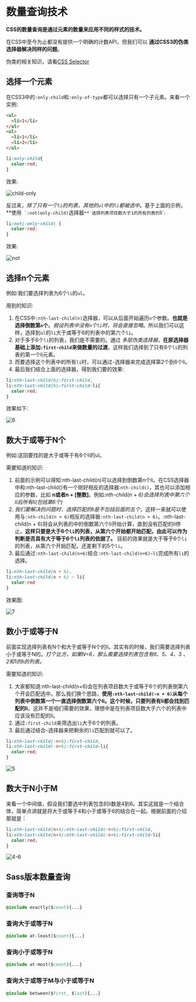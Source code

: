 # 数量查询技术
**CSS的数量查询是通过元素的数量来应用不同的样式的技术。**

在CSS中至今为止都没有提供一个明确的计数API，但我们可以 **通过CSS3的伪类选择器解决同样的问题**。

伪类的相关知识，请看[CSS Selector](../Selector/summary.md)

## 选择一个元素
在CSS3中的`:only-child`和`:only-of-type`都可以选择只有一个子元素。来看一个实例:

```html
<ul>
  <li>1</li>
</ul>
<ul>
  <li>1</li>
  <li>2</li>
</ul>
```

```css
li:only-child{
  color:red;
}
```

效果:

![child-only](./img/child-only.jpg)

反过来，_除了只有一个`li`的列表，其他的`ul`中的`li`都被选中_。基于上面的示例，**使用`` `:not(only-child)``选择器`** 选择列表项目数大于1的所有列表的`li`:

```css
li:not(:only-child) {
  color:red;
}
```

效果:

![not](./img/not.jpg)

## 选择n个元素
例如:我们要选择列表为6个`li`的`ul`。

用到的知识:
1. 在CSS中`:nth-last-child(n)`选择器，可以从后面开始遍历`n`个参数。**也就是选择倒数第`n`个**。_假设列表中没有`n`个`li`时，将会直接忽略_。所以我们可以这样，选择到`ul`的`li`大于或等于6的列表中的第六个`li`。
2. 对于多于6个`li`的列表，我们是不需要的。通过 _多层伪类选择器_，**在原选择器基础上添加`:first-child`来做数量的过渡**。这样我们选择到了只有6个`li`的列表的第一个li元素。
3. 而要选择这个列表中的所有`li`时，可以通过`~`选择器来完成选择第2个到6个li。
4. 最后我们结合上面的选择器，得到我们要的效果:

```css
li:nth-last-child(6):first-child,
li:nth-last-child(6):first-child~li{
  color:red;
}
```

效果如下:

![6](./img/6.jpg)

## 数大于或等于N个
例如:这回要找的是大于或等于有6个li的ul。

需要知道的知识:
1. 前面的示例可以得知:nth-last-child(n)可以选择到倒数第n个li。在CSS选择器中和:nth-last-child()有一个刚好相反的选择器:`nth-child()`，其也可以添加相应的参数，比如 **n或者n + [整数]**。例如:_nth-child(n + 6)会选择列表中第六个li后所有li(包括第6个)_
2. _我们要解决的问题时，选择匹配的li是不包括后面的五个_，这样一来就可以使用与`:nth-child(n + 6)`相反的选择器`:nth-last-child(n + 6)`。:nth-last-child(n + 6)将会从列表的中的倒数第六个li开始计算，直到没有匹配的li停止。**这样只要是大于6个`li`的列表，从第六个开始都开始匹配，由此可以作为判断是否具有大于等于6个`li`列表的依据了。** 目前的效果就是大于等于6个`li`的列表，从第六个开始匹配。还差剩下的5个`li`。
3. 最后通过`:nth-last-child(n+6)`结合`:nth-last-child(n+6)~li`完成所有`li`的选择。

```css
li:nth-last-child(n + 6),
li:nth-last-child(n + 6) ~ li{
  color:red
}
```

效果图:

![7](./img/7.jpg)

## 数小于或等于N
前面实现选择列表有N个和大于或等于N个的li。其实有的时候，我们需要选择列表小于或等于N的。_打个比方，如果N=6，那么需要选择列表包含有6、5、4、3 、2和1的li的列表。_

需要知道的知识:
1. 大家都知道:nth-last-child(n+6)会在列表项目数大于或等于6个的列表倒第六个开会匹配选中。那么我们换个思路，**使用`:nth-last-child(-n + 6)`从每个列表中倒数第一个一直选择倒数第六个li。这个时候，只要列表有li都会找到匹配的li**。这并不是咱们需要的效果，理想中是在列表项目数大于六个的列表中应该没有匹配的li。
2. 通过`:first-child`来筛选出`li`大于6个的列表。
3. 最后通过结合`~`选择器来把剩余的`li`匹配到就可以了。

```css
li:nth-last-child(-n+6):first-child,
li:nth-last-child(-n+6):first-child~li{
  color:red;
}
```

![5](./img/5.jpg)

## 数大于N小于M
来看一个中间值，假设我们要选中列表包含的li数是4到6。其实这就是一个结合体，简单点讲就是将大于或等于4和小于或等于6的结合在一起。根据前面的介绍那就是：

```css
li:nth-last-child(n+4):nth-last-child(-n+6):first-child,
li:nth-last-child(n+4):nth-last-child(-n+6):first-child~li{
  color:red;
}
```

![4-6](./img/4-6.jpg)

## Sass版本数量查询
### 查询等于N

```css
@include exactly($count){...}
```

### 查询大于或等于N

```css
@include at-least($count){...}
```

### 查询小于或等于N

```css
@include at-most($count){...}
```

### 查询大于或等于M与小于或等于N

```css
@include between($first, $last){...}
```
